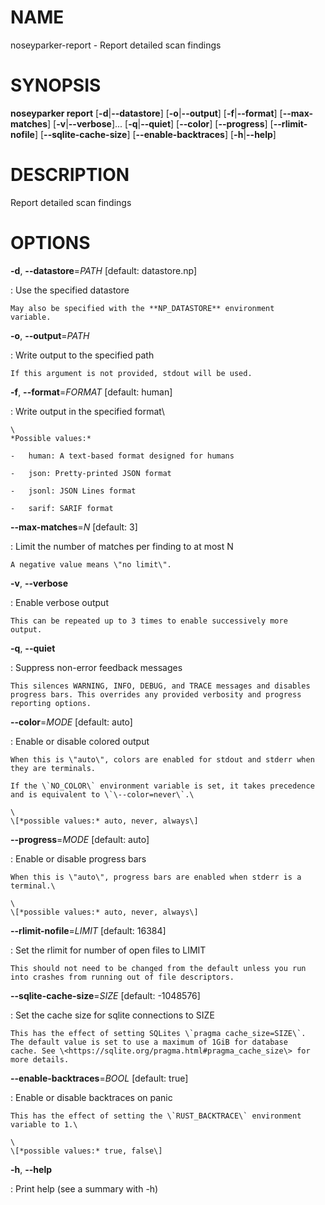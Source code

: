 # NAME

noseyparker-report - Report detailed scan findings

# SYNOPSIS

**noseyparker report** \[**-d**\|**\--datastore**\]
\[**-o**\|**\--output**\] \[**-f**\|**\--format**\]
\[**\--max-matches**\] \[**-v**\|**\--verbose**\]\...
\[**-q**\|**\--quiet**\] \[**\--color**\] \[**\--progress**\]
\[**\--rlimit-nofile**\] \[**\--sqlite-cache-size**\]
\[**\--enable-backtraces**\] \[**-h**\|**\--help**\]

# DESCRIPTION

Report detailed scan findings

# OPTIONS

**-d**, **\--datastore**=*PATH* \[default: datastore.np\]

:   Use the specified datastore

    May also be specified with the **NP_DATASTORE** environment
    variable.

**-o**, **\--output**=*PATH*

:   Write output to the specified path

    If this argument is not provided, stdout will be used.

**-f**, **\--format**=*FORMAT* \[default: human\]

:   Write output in the specified format\

    \
    *Possible values:*

    -   human: A text-based format designed for humans

    -   json: Pretty-printed JSON format

    -   jsonl: JSON Lines format

    -   sarif: SARIF format

**\--max-matches**=*N* \[default: 3\]

:   Limit the number of matches per finding to at most N

    A negative value means \"no limit\".

**-v**, **\--verbose**

:   Enable verbose output

    This can be repeated up to 3 times to enable successively more
    output.

**-q**, **\--quiet**

:   Suppress non-error feedback messages

    This silences WARNING, INFO, DEBUG, and TRACE messages and disables
    progress bars. This overrides any provided verbosity and progress
    reporting options.

**\--color**=*MODE* \[default: auto\]

:   Enable or disable colored output

    When this is \"auto\", colors are enabled for stdout and stderr when
    they are terminals.

    If the \`NO_COLOR\` environment variable is set, it takes precedence
    and is equivalent to \`\--color=never\`.\

    \
    \[*possible values:* auto, never, always\]

**\--progress**=*MODE* \[default: auto\]

:   Enable or disable progress bars

    When this is \"auto\", progress bars are enabled when stderr is a
    terminal.\

    \
    \[*possible values:* auto, never, always\]

**\--rlimit-nofile**=*LIMIT* \[default: 16384\]

:   Set the rlimit for number of open files to LIMIT

    This should not need to be changed from the default unless you run
    into crashes from running out of file descriptors.

**\--sqlite-cache-size**=*SIZE* \[default: -1048576\]

:   Set the cache size for sqlite connections to SIZE

    This has the effect of setting SQLites \`pragma cache_size=SIZE\`.
    The default value is set to use a maximum of 1GiB for database
    cache. See \<https://sqlite.org/pragma.html#pragma_cache_size\> for
    more details.

**\--enable-backtraces**=*BOOL* \[default: true\]

:   Enable or disable backtraces on panic

    This has the effect of setting the \`RUST_BACKTRACE\` environment
    variable to 1.\

    \
    \[*possible values:* true, false\]

**-h**, **\--help**

:   Print help (see a summary with -h)
